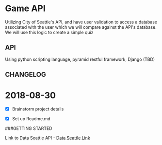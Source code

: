 # Game API 

Utilizing City of Seattle's API, and have user validation to access a database associated with the user which we will compare 
against the API's database. We will use this logic to create a simple quiz

## API

Using python scripting language, pyramid restful framework, Django (TBD)


## CHANGELOG


2018-08-30
==========

- [x] Brainstorm project details
- [x] Set up Readme.md


###GETTING STARTED

Link to Data Seattle API - [Data Seattle Link](https://data.seattle.gov/)
